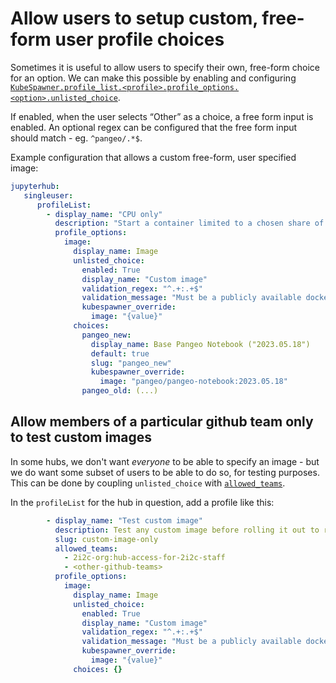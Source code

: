 # Allow users to setup custom, free-form user profile choices

Sometimes it is useful to allow users to specify their own, free-form choice for an option.
We can make this possible by enabling and configuring [`KubeSpawner.profile_list.<profile>.profile_options.<option>.unlisted_choice`](https://jupyterhub-kubespawner.readthedocs.io/en/latest/spawner.html#kubespawner.KubeSpawner.profile_list).

If enabled, when the user selects “Other” as a choice, a free form input is enabled. An optional regex can be configured that the free form input should match - eg. `^pangeo/.*$`.

Example configuration that allows a custom free-form, user specified image:

```yaml
jupyterhub:
   singleuser:
      profileList:
        - display_name: "CPU only"
          description: "Start a container limited to a chosen share of capacity on a node of this type"
          profile_options:
            image:
              display_name: Image
              unlisted_choice:
                enabled: True
                display_name: "Custom image"
                validation_regex: "^.+:.+$"
                validation_message: "Must be a publicly available docker image, of form <image-name>:<tag>"
                kubespawner_override:
                  image: "{value}"
              choices:
                pangeo_new:
                  display_name: Base Pangeo Notebook ("2023.05.18")
                  default: true
                  slug: "pangeo_new"
                  kubespawner_override:
                    image: "pangeo/pangeo-notebook:2023.05.18"
                pangeo_old: (...)
```

## Allow members of a particular github team only to test custom images

In some hubs, we don't want *everyone* to be able to specify an image - but
we do want some subset of users to be able to do so, for testing
purposes. This can be done by coupling `unlisted_choice` with
[`allowed_teams`](auth:github-orgs:profile-list).

In the `profileList` for the hub in question, add a profile like this:

```yaml
        - display_name: "Test custom image"
          description: Test any custom image before rolling it out to rest of your users
          slug: custom-image-only
          allowed_teams:
            - 2i2c-org:hub-access-for-2i2c-staff
            - <other-github-teams>
          profile_options:
            image:
              display_name: Image
              unlisted_choice:
                enabled: True
                display_name: "Custom image"
                validation_regex: "^.+:.+$"
                validation_message: "Must be a publicly available docker image, of form <image-name>:<tag>"
                kubespawner_override:
                  image: "{value}"
              choices: {}
```

